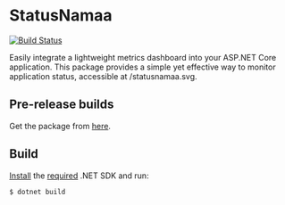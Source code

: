 ﻿# StatusNamaa

[![Build Status](https://ctyar.visualstudio.com/StatusNamaa/_apis/build/status%2Fctyar.StatusNamaa?branchName=main)](https://ctyar.visualstudio.com/StatusNamaa/_build/latest?definitionId=14&branchName=main)

Easily integrate a lightweight metrics dashboard into your ASP.NET Core application. This package provides a simple yet effective way to monitor application status, accessible at /statusnamaa.svg.


## Pre-release builds

Get the package from [here](https://github.com/ctyar/StatusNamaa/pkgs/nuget/StatusNamaa).


## Build

[Install](https://get.dot.net) the [required](global.json) .NET SDK and run:
```
$ dotnet build
```